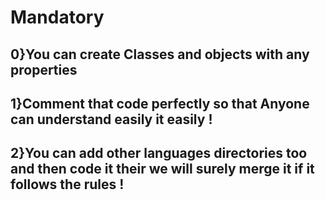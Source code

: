 # Mandatory 

## 0}You can create Classes and objects with any properties 
## 1}Comment that code perfectly so that Anyone can understand easily it easily !
## 2}You can add other languages directories too and then code it their we will surely merge it if it follows the rules !
